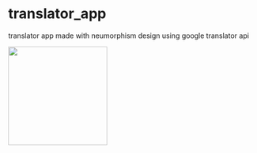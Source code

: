 # translator_app

translator app made with neumorphism design using google translator api



<img src="https://i.imgur.com/08tI3S2.gif" width="200">
